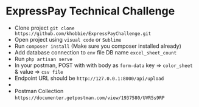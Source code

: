 # ExpressPay Technical Challenge

* Clone project `git clone  https://github.com/khobbie/ExpressPayChallenge.git`
* Open project using `visual code` or `Sublime`
* Run `composer install` (Make sure you composer installed already)
* Add database connection to `env` file DB name `excel_sheet_count`
* Run `php artisan serve`
* In your postman, POST with with body as `form-data` key => `color_sheet` & value => `csv file`
* Endpoint URL should be `http://127.0.0.1:8000/api/upload`
*  
* Postman Collection `https://documenter.getpostman.com/view/1937580/UVR5s9RP`
